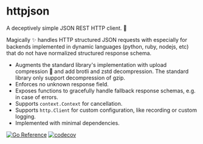 # httpjson

A deceptively simple JSON REST HTTP client. 🧐

Magically ✨ handles HTTP structured JSON requests with especially for backends
implemented in dynamic languages (python, ruby, nodejs, etc) that do not have
normalized structured response schema.

- Augments the standard library's implementation with upload compression 🚀 and
  add brotli and zstd decompression. The standard library only support
  decompression of gzip.
- Enforces no unknown response field.
- Exposes functions to gracefully handle fallback response schemas, e.g. in case of errors.
- Supports `context.Context` for cancellation.
- Supports `http.Client` for custom configuration, like recording or custom logging.
- Implemented with minimal dependencies.

[![Go Reference](https://pkg.go.dev/badge/github.com/maruel/httpjson/.svg)](https://pkg.go.dev/github.com/maruel/httpjson/)
[![codecov](https://codecov.io/gh/maruel/httpjson/graph/badge.svg?token=EK9DS17M02)](https://codecov.io/gh/maruel/httpjson)
